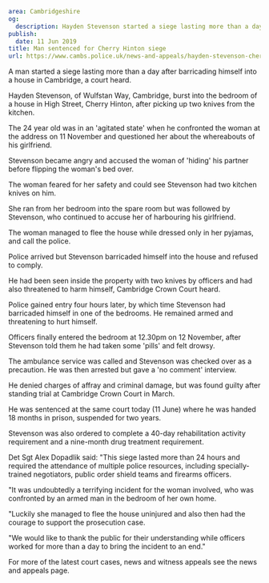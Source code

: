 ```yaml
area: Cambridgeshire
og:
  description: Hayden Stevenson started a siege lasting more than a day after barricading himself into a house
publish:
  date: 11 Jun 2019
title: Man sentenced for Cherry Hinton siege
url: https://www.cambs.police.uk/news-and-appeals/hayden-stevenson-cherry-hinton-siege-cambridge-court-sentencing
```

A man started a siege lasting more than a day after barricading himself into a house in Cambridge, a court heard.

Hayden Stevenson, of Wulfstan Way, Cambridge, burst into the bedroom of a house in High Street, Cherry Hinton, after picking up two knives from the kitchen.

The 24 year old was in an 'agitated state' when he confronted the woman at the address on 11 November and questioned her about the whereabouts of his girlfriend.

Stevenson became angry and accused the woman of 'hiding' his partner before flipping the woman's bed over.

The woman feared for her safety and could see Stevenson had two kitchen knives on him.

She ran from her bedroom into the spare room but was followed by Stevenson, who continued to accuse her of harbouring his girlfriend.

The woman managed to flee the house while dressed only in her pyjamas, and call the police.

Police arrived but Stevenson barricaded himself into the house and refused to comply.

He had been seen inside the property with two knives by officers and had also threatened to harm himself, Cambridge Crown Court heard.

Police gained entry four hours later, by which time Stevenson had barricaded himself in one of the bedrooms. He remained armed and threatening to hurt himself.

Officers finally entered the bedroom at 12.30pm on 12 November, after Stevenson told them he had taken some 'pills' and felt drowsy.

The ambulance service was called and Stevenson was checked over as a precaution. He was then arrested but gave a 'no comment' interview.

He denied charges of affray and criminal damage, but was found guilty after standing trial at Cambridge Crown Court in March.

He was sentenced at the same court today (11 June) where he was handed 18 months in prison, suspended for two years.

Stevenson was also ordered to complete a 40-day rehabilitation activity requirement and a nine-month drug treatment requirement.

Det Sgt Alex Dopadlik said: "This siege lasted more than 24 hours and required the attendance of multiple police resources, including specially-trained negotiators, public order shield teams and firearms officers.

"It was undoubtedly a terrifying incident for the woman involved, who was confronted by an armed man in the bedroom of her own home.

"Luckily she managed to flee the house uninjured and also then had the courage to support the prosecution case.

"We would like to thank the public for their understanding while officers worked for more than a day to bring the incident to an end."

For more of the latest court cases, news and witness appeals see the news and appeals page.
